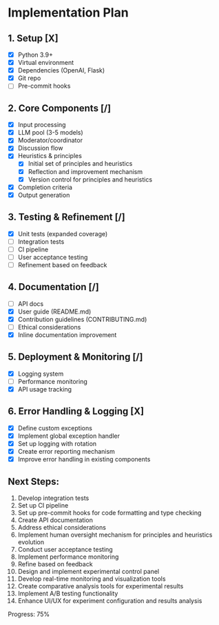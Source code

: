 # Implementation Plan

## 1. Setup [X]
- [X] Python 3.9+
- [X] Virtual environment
- [X] Dependencies (OpenAI, Flask)
- [X] Git repo
- [ ] Pre-commit hooks

## 2. Core Components [/]
- [X] Input processing
- [X] LLM pool (3-5 models)
- [X] Moderator/coordinator
- [X] Discussion flow
- [X] Heuristics & principles
  - [X] Initial set of principles and heuristics
  - [X] Reflection and improvement mechanism
  - [X] Version control for principles and heuristics
- [X] Completion criteria
- [X] Output generation

## 3. Testing & Refinement [/]
- [X] Unit tests (expanded coverage)
- [ ] Integration tests
- [ ] CI pipeline
- [ ] User acceptance testing
- [ ] Refinement based on feedback

## 4. Documentation [/]
- [ ] API docs
- [X] User guide (README.md)
- [X] Contribution guidelines (CONTRIBUTING.md)
- [ ] Ethical considerations
- [X] Inline documentation improvement

## 5. Deployment & Monitoring [/]
- [X] Logging system
- [ ] Performance monitoring
- [X] API usage tracking

## 6. Error Handling & Logging [X]
- [X] Define custom exceptions
- [X] Implement global exception handler
- [X] Set up logging with rotation
- [X] Create error reporting mechanism
- [X] Improve error handling in existing components

## Next Steps:
1. Develop integration tests
2. Set up CI pipeline
3. Set up pre-commit hooks for code formatting and type checking
4. Create API documentation
5. Address ethical considerations
6. Implement human oversight mechanism for principles and heuristics evolution
7. Conduct user acceptance testing
8. Implement performance monitoring
9. Refine based on feedback
10. Design and implement experimental control panel
11. Develop real-time monitoring and visualization tools
12. Create comparative analysis tools for experimental results
13. Implement A/B testing functionality
14. Enhance UI/UX for experiment configuration and results analysis

Progress: 75%
